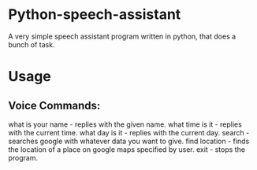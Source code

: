 # Python-speech-assistant
A very simple speech assistant program written in python, that does a bunch of task.

# Usage
## Voice Commands:
what is your name - replies with the given name.
what time is it - replies with the current time.
what day is it - replies with the current day.
search - searches google with whatever data you want to give.
find location - finds the location of a place on google maps specified by user.
exit - stops the program.
